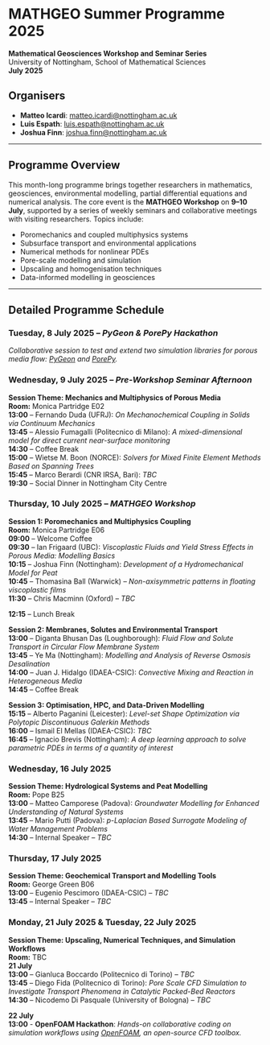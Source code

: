 # MATHGEO Summer Programme 2025
**Mathematical Geosciences Workshop and Seminar Series**   
University of Nottingham, School of Mathematical Sciences  
**July 2025**

## Organisers
- **Matteo Icardi**: [matteo.icardi@nottingham.ac.uk](mailto:matteo.icardi@nottingham.ac.uk)
- **Luis Espath**: [luis.espath@nottingham.ac.uk](mailto:luis.espath@nottingham.ac.uk)
- **Joshua Finn**: [joshua.finn@nottingham.ac.uk](mailto:joshua.finn@nottingham.ac.uk)

---

## Programme Overview

This month-long programme brings together researchers in mathematics, geosciences, environmental modelling, partial differential equations and numerical analysis. The core event is the **MATHGEO Workshop** on **9–10 July**, supported by a series of weekly seminars and collaborative meetings with visiting researchers. Topics include:

- Poromechanics and coupled multiphysics systems
- Subsurface transport and environmental applications
- Numerical methods for nonlinear PDEs
- Pore-scale modelling and simulation
- Upscaling and homogenisation techniques
- Data-informed modelling in geosciences

---

## Detailed Programme Schedule

### Tuesday, 8 July 2025 – *PyGeon & PorePy Hackathon*  
*Collaborative session to test and extend two simulation libraries for porous media flow: [PyGeon](https://github.com/pmgbergen/pygeon) and [PorePy](https://github.com/pmgbergen/porepy).*

### Wednesday, 9 July 2025 – *Pre-Workshop Seminar Afternoon*  
**Session Theme: Mechanics and Multiphysics of Porous Media**  
**Room:** Monica Partridge E02  
**13:00** – Fernando Duda (UFRJ): *On Mechanochemical Coupling in Solids via Continuum Mechanics*  
**13:45** – Alessio Fumagalli (Politecnico di Milano): *A mixed-dimensional model for direct current near-surface monitoring*  
**14:30** – Coffee Break  
**15:00** – Wietse M. Boon (NORCE): *Solvers for Mixed Finite Element Methods Based on Spanning Trees*  
**15:45** – Marco Berardi (CNR IRSA, Bari): *TBC*  
**19:30** – Social Dinner in Nottingham City Centre

### Thursday, 10 July 2025 – *MATHGEO Workshop*  
**Session 1: Poromechanics and Multiphysics Coupling**  
**Room:** Monica Partridge E06  
**09:00** – Welcome Coffee  
**09:30** – Ian Frigaard (UBC): *Viscoplastic Fluids and Yield Stress Effects in Porous Media: Modelling Basics*  
**10:15** – Joshua Finn (Nottingham): *Development of a Hydromechanical Model for Peat*  
**10:45** – Thomasina Ball (Warwick) – *Non-axisymmetric patterns in floating viscoplastic films*  
**11:30** – Chris Macminn (Oxford) – *TBC*  

**12:15** – Lunch Break

**Session 2: Membranes, Solutes and Environmental Transport**  
**13:00** – Diganta Bhusan Das (Loughborough): *Fluid Flow and Solute Transport in Circular Flow Membrane System*  
**13:45** – Ye Ma (Nottingham): *Modelling and Analysis of Reverse Osmosis Desalination*  
**14:00** – Juan J. Hidalgo (IDAEA-CSIC): *Convective Mixing and Reaction in Heterogeneous Media*  
**14:45** – Coffee Break  

**Session 3: Optimisation, HPC, and Data-Driven Modelling**  
**15:15** – Alberto Paganini (Leicester): *Level-set Shape Optimization via Polytopic Discontinuous Galerkin Methods*  
**16:00** – Ismail El Mellas (IDAEA-CSIC): *TBC*  
**16:45** – Ignacio Brevis (Nottingham): *A deep learning approach to solve parametric PDEs in terms of a quantity of interest*  

### Wednesday, 16 July 2025  
**Session Theme: Hydrological Systems and Peat Modelling**  
**Room:** Pope B25  
**13:00** – Matteo Camporese (Padova): *Groundwater Modelling for Enhanced Understanding of Natural Systems*  
**13:45** – Mario Putti (Padova): *p-Laplacian Based Surrogate Modeling of Water Management Problems*  
**14:30** – Internal Speaker – *TBC*

### Thursday, 17 July 2025  
**Session Theme: Geochemical Transport and Modelling Tools**  
**Room:** George Green B06  
**13:00** – Eugenio Pescimoro (IDAEA-CSIC) – *TBC*  
**13:45** – Internal Speaker – *TBC*

### Monday, 21 July 2025 & Tuesday, 22 July 2025  
**Session Theme: Upscaling, Numerical Techniques, and Simulation Workflows**  
**Room:** TBC  
**21 July**  
**13:00** – Gianluca Boccardo (Politecnico di Torino) – *TBC*  
**13:45** – Diego Fida (Politecnico di Torino): *Pore Scale CFD Simulation to Investigate Transport Phenomena in Catalytic Packed-Bed Reactors*  
**14:30** – Nicodemo Di Pasquale (University of Bologna) – *TBC*  

**22 July**  
**13:00** - **OpenFOAM Hackathon**: *Hands-on collaborative coding on simulation workflows using [OpenFOAM](https://www.openfoam.org), an open-source CFD toolbox.*